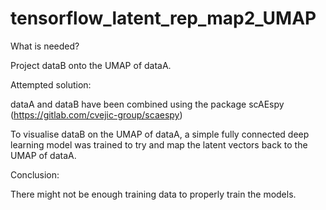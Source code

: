 # tensorflow_latent_rep_map2_UMAP

What is needed?

Project dataB onto the UMAP of dataA.


Attempted solution:

dataA and dataB have been combined using the package scAEspy (https://gitlab.com/cvejic-group/scaespy)

To visualise dataB on the UMAP of dataA, a simple fully connected deep learning model was trained to try and map the latent vectors back to the UMAP of dataA.

Conclusion:

There might not be enough training data to properly train the models.

